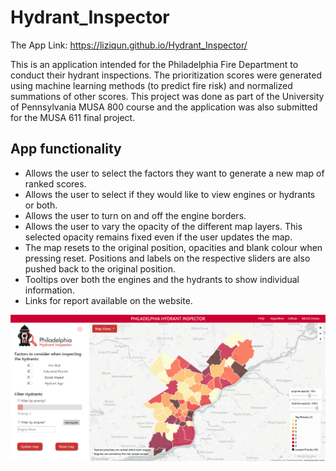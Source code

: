 # Hydrant_Inspector

The App Link:  https://liziqun.github.io/Hydrant_Inspector/

This is an application intended for the Philadelphia Fire Department to conduct their hydrant inspections. The prioritization scores were generated using machine learning methods (to predict fire risk) and normalized summations of other scores. This project was done as part of the University of Pennsylvania MUSA 800 course and the application was also submitted for the MUSA 611 final project.

## App functionality
- Allows the user to select the factors they want to generate a new map of ranked scores.
- Allows the user to select if they would like to view engines or hydrants or both.
- Allows the user to turn on and off the engine borders.
- Allows the user to vary the opacity of the different map layers. This selected opacity remains fixed even if the user updates the map.
- The map resets to the original position, opacities and blank colour when pressing reset. Positions and labels on the respective sliders are also pushed back to the original position.
- Tooltips over both the engines and the hydrants to show individual information.
- Links for report available on the website.

![image](https://raw.githubusercontent.com/liziqun/Hydrant_Inspector/master/app.png)
